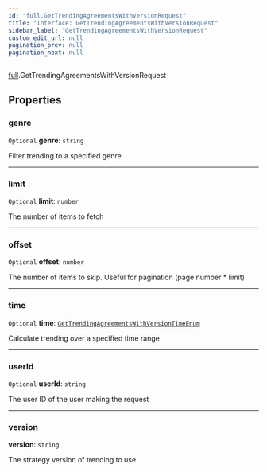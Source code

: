 ```yaml
---
id: "full.GetTrendingAgreementsWithVersionRequest"
title: "Interface: GetTrendingAgreementsWithVersionRequest"
sidebar_label: "GetTrendingAgreementsWithVersionRequest"
custom_edit_url: null
pagination_prev: null
pagination_next: null
---
```


[full](../namespaces/full.md).GetTrendingAgreementsWithVersionRequest

## Properties

### genre

 `Optional` **genre**: `string`

Filter trending to a specified genre

___

### limit

 `Optional` **limit**: `number`

The number of items to fetch

___

### offset

 `Optional` **offset**: `number`

The number of items to skip. Useful for pagination (page number * limit)

___

### time

 `Optional` **time**: [`GetTrendingAgreementsWithVersionTimeEnum`](../enums/full.GetTrendingAgreementsWithVersionTimeEnum.md)

Calculate trending over a specified time range

___

### userId

 `Optional` **userId**: `string`

The user ID of the user making the request

___

### version

 **version**: `string`

The strategy version of trending to use
